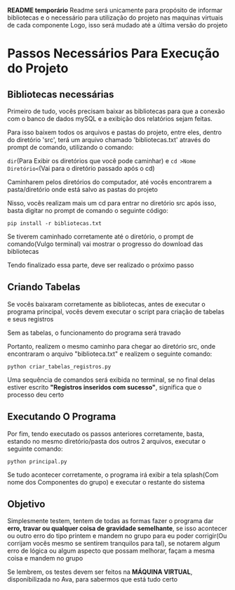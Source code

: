 __README temporário__
Readme será unicamente para propósito de informar bibliotecas e o necessário para utilização do projeto nas maquinas virtuais de cada componente
Logo, isso será mudado até a última versão do projeto

# Passos Necessários Para Execução do Projeto

## Bibliotecas necessárias
<p>Primeiro de tudo, vocês precisam baixar as bibliotecas para que a conexão com o banco de dados mySQL e a exibição dos relatórios sejam feitas.</p>
<p>Para isso baixem todos os arquivos e pastas do projeto, entre eles, dentro do diretório 'src', terá um arquivo chamado 'bibliotecas.txt'
através do prompt de comando, utilizando o comando:</p>
<p><code>dir</code>(Para Exibir os diretórios que você pode caminhar) e <code>cd >Nome Diretório<</code>(Vai para o diretório passado após o cd)</p>
<p>Caminharem pelos diretórios do computador, até vocês encontrarem a pasta/diretório onde está salvo as pastas do projeto</p> 
<p>Nisso, vocês realizam mais um cd para entrar no diretório src após isso, basta digitar no prompt de comando o seguinte código:</p>
<p> <code>pip install -r bibliotecas.txt </code></p>
<p>Se tiverem caminhado corretamente até o diretório, o prompt de comando(Vulgo terminal) vai mostrar o progresso do download das bibliotecas</p>
<p>Tendo finalizado essa parte, deve ser realizado o próximo passo</p>

## Criando Tabelas
<p>Se vocês baixaram corretamente as bibliotecas, antes de executar o programa principal, vocês devem executar o script para criação de tabelas e seus registros</p>
<p>Sem as tabelas, o funcionamento do programa será travado</p>
<p>Portanto, realizem o mesmo caminho para chegar ao diretório src, onde encontraram o arquivo "biblioteca.txt" e realizem o seguinte comando:</p>
<p><code>python criar_tabelas_registros.py</code></p>
<p>Uma sequência de comandos será exibida no terminal, se no final delas estiver escrito <b>"Registros inseridos com sucesso"</b>, significa que o processo deu certo</p>

## Executando O Programa
<p>Por fim, tendo executado os passos anteriores corretamente, basta, estando no mesmo diretório/pasta dos outros 2 arquivos, executar o seguinte comando:</p>
<p><code>python principal.py</code></p>
<p>Se tudo acontecer corretamente, o programa irá exibir a tela splash(Com nome dos Componentes do grupo) e executar o restante do sistema</p>

## Objetivo
<p>Simplesmente testem, tentem de todas as formas fazer o programa dar <b>erro, travar ou qualquer coisa de gravidade semelhante</b>, se isso acontecer ou outro erro do tipo
printem e mandem no grupo para eu poder corrigir(Ou corrijam vocês mesmo se sentirem tranquilos para tal), se notarem algum erro de lógica ou algum aspecto que possam melhorar,
façam a mesma coisa e mandem no grupo</p>
<p>Se lembrem, os testes devem ser feitos na <b>MÁQUINA VIRTUAL</b>, disponibilizada no Ava, para sabermos que está tudo certo</p>

